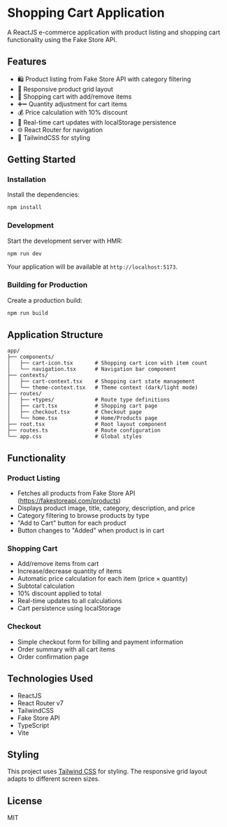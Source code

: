 # Shopping Cart Application

A ReactJS e-commerce application with product listing and shopping cart functionality using the Fake Store API.

## Features

- 🛍️ Product listing from Fake Store API with category filtering
- 📱 Responsive product grid layout
- 🛒 Shopping cart with add/remove items
- ➕➖ Quantity adjustment for cart items
- 💰 Price calculation with 10% discount
- 🔄 Real-time cart updates with localStorage persistence
- 🌐 React Router for navigation
- 🎨 TailwindCSS for styling

## Getting Started

### Installation

Install the dependencies:

```bash
npm install
```

### Development

Start the development server with HMR:

```bash
npm run dev
```

Your application will be available at `http://localhost:5173`.

### Building for Production

Create a production build:

```bash
npm run build
```

## Application Structure

```
app/
├── components/
│   ├── cart-icon.tsx       # Shopping cart icon with item count
│   └── navigation.tsx      # Navigation bar component
├── contexts/
│   ├── cart-context.tsx    # Shopping cart state management
│   └── theme-context.tsx   # Theme context (dark/light mode)
├── routes/
│   ├── +types/             # Route type definitions
│   ├── cart.tsx            # Shopping cart page
│   ├── checkout.tsx        # Checkout page
│   └── home.tsx            # Home/Products page
├── root.tsx                # Root layout component
├── routes.ts               # Route configuration
└── app.css                 # Global styles
```

## Functionality

### Product Listing
- Fetches all products from Fake Store API (https://fakestoreapi.com/products)
- Displays product image, title, category, description, and price
- Category filtering to browse products by type
- "Add to Cart" button for each product
- Button changes to "Added" when product is in cart

### Shopping Cart
- Add/remove items from cart
- Increase/decrease quantity of items
- Automatic price calculation for each item (price × quantity)
- Subtotal calculation
- 10% discount applied to total
- Real-time updates to all calculations
- Cart persistence using localStorage

### Checkout
- Simple checkout form for billing and payment information
- Order summary with all cart items
- Order confirmation page

## Technologies Used

- ReactJS
- React Router v7
- TailwindCSS
- Fake Store API
- TypeScript
- Vite

## Styling

This project uses [Tailwind CSS](https://tailwindcss.com/) for styling. The responsive grid layout adapts to different screen sizes.

## License

MIT
